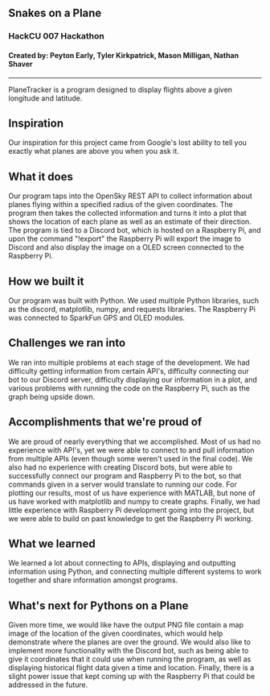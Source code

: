 ## Snakes on a Plane
### HackCU 007 Hackathon
#### Created by: Peyton Early, Tyler Kirkpatrick, Mason Milligan, Nathan Shaver

---------------

PlaneTracker is a program designed to display flights above a given longitude and latitude. 

## Inspiration
Our inspiration for this project came from Google's lost ability to tell you exactly what planes are above you when you ask it. 

## What it does
Our program taps into the OpenSky REST API to collect information about planes flying within a specified radius of the given coordinates. The program then takes the collected information and turns it into a plot that shows the location of each plane as well as an estimate of their direction. The program is tied to a Discord bot, which is hosted on a Raspberry Pi, and upon the command "!export" the Raspberry Pi will export the image to Discord and also display the image on a OLED screen connected to the Raspberry Pi.

## How we built it
Our program was built with Python. We used multiple Python libraries, such as the discord, matplotlib, numpy, and requests libraries. The Raspberry Pi was connected to SparkFun GPS and OLED modules. 

## Challenges we ran into
We ran into multiple problems at each stage of the development. We had difficulty getting information from certain API's, difficulty connecting our bot to our Discord server, difficulty displaying our information in a plot, and various problems with running the code on the Raspberry Pi, such as the graph being upside down.

## Accomplishments that we're proud of
We are proud of nearly everything that we accomplished. Most of us had no experience with API's, yet we were able to connect to and pull information from multiple APIs (even though some weren't used in the final code). We also had no experience with creating Discord bots, but were able to successfully connect our program and Raspberry Pi to the bot, so that commands given in a server would translate to running our code. For plotting our results, most of us have experience with MATLAB, but none of us have worked with matplotlib and numpy to create graphs. Finally, we had little experience with Raspberry Pi development going into the project, but we were able to build on past knowledge to get the Raspberry Pi working.

## What we learned
We learned a lot about connecting to APIs, displaying and outputting information using Python, and connecting multiple different systems to work together and share information amongst programs.

## What's next for Pythons on a Plane
Given more time, we would like have the output PNG file contain a map image of the location of the given coordinates, which would help demonstrate where the planes are over the ground. We would also like to implement more functionality with the Discord bot, such as being able to give it coordinates that it could use when running the program, as well as displaying historical flight data given a time and location. Finally, there is a slight power issue that kept coming up with the Raspberry Pi that could be addressed in the future.